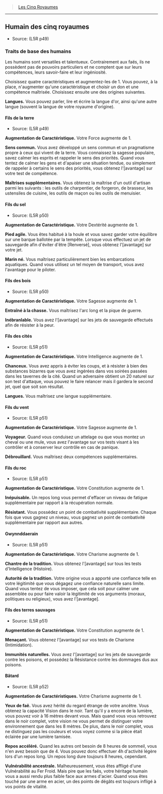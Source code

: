 
<!--GenericItem-->

> <!--ParentNameLink-->[Les Cinq Royaumes](l5r_index_hd.md)<!--/ParentNameLink-->

---

## <!--Name-->Humain des cinq royaumes<!--/Name-->

- Source: <!--Source-->(L5R p49)<!--/Source-->

### Traits de base des humains

<!--Description-->

Les humains sont versatiles et talentueux. Contrairement aux faës, ils ne possèdent pas de pouvoirs particuliers et ne comptent que sur leurs compétences, leurs savoir-faire et leur ingéniosité.

<!--/Description-->

<!--AbilityScoreIncrease-->Choisissez quatre caractéristiques et augmentez-les de 1. Vous pouvez, à la place, n'augmenter qu'une caractéristique et choisir un don et une compétence maîtrisée. Choisissez ensuite une des origines suivantes.<!--/AbilityScoreIncrease-->

**Langues.** <!--Languages-->Vous pouvez parler, lire et écrire la langue d'or, ainsi qu'une autre langue (souvent la langue de votre royaume d'origine).<!--/Languages-->

<!--SubRaceItem-->

#### <!--Name-->Fils de la terre<!--/Name-->

- Source: <!--Source-->(L5R p49)<!--/Source-->

**Augmentation de Caractéristique.** <!--AbilityScoreIncrease-->Votre Force augmente de 1.<!--/AbilityScoreIncrease-->

**<!--CommonSenseKey-->Sens commun<!--/CommonSenseKey-->.** <!--CommonSenseValue-->Vous avez développé un sens commun et un pragmatisme propre à ceux qui vivent de la terre. Vous connaissez la sagesse populaire, savez calmer les esprits et rappeler le sens des priorités. Quand vous tentez de calmer les gens et d'apaiser une situation tendue, ou simplement de rappeler à certains le sens des priorités, vous obtenez l'[avantage] sur votre test de compétence.<!--CommonSenseValue-->

**<!--ExtraSkillsKey-->Maîtrises supplémentaires<!--/ExtraSkillsKey-->.** <!--ExtraSkillsValue-->Vous obtenez la maîtrise d'un outil d'artisan parmi les suivants : les outils de charpentier, de forgeron, de brasseur, les ustensiles de cuisine, les outils de maçon ou les outils de menuisier.<!--/ExtraSkillsValue-->

<!--/SubRaceItem-->

<!--SubRaceItem-->

#### <!--Name-->Fils du sel<!--/Name-->

- Source: <!--Source-->(L5R p50)<!--/Source-->

**Augmentation de Caractéristique.** <!--AbilityScoreIncrease-->Votre Dextérité augmente de 1.<!--/AbilityScoreIncrease-->

**<!--AgileFootKey-->Pied agile<!--/AgileFootKey-->.** <!--AgileFootValue-->Vous êtes habitué à la houle et vous savez garder votre équilibre sur une barque ballotée par la tempête. Lorsque vous effectuez un jet de sauvegarde afin d'éviter d'être [Renversé], vous obtenez l'[avantage] sur votre jet.<!--/AgileFootValue-->

**<!--NativeSailorKey-->Marin né<!--/NativeSailorKey-->.** <!--NativeSailorValue-->Vous maîtrisez particulièrement bien les embarcations aquatiques. Quand vous utilisez un tel moyen de transport, vous avez l'avantage pour le piloter.<!--/NativeSailorValue-->

<!--/SubRaceItem-->

<!--SubRaceItem-->

#### <!--Name-->Fils des bois<!--/Name-->

- Source: <!--Source-->(L5R p50)<!--/Source-->

**Augmentation de Caractéristique.** <!--AbilityScoreIncrease-->Votre Sagesse augmente de 1.<!--/AbilityScoreIncrease-->

**Entraîné à la chasse.** Vous maîtrisez l'arc long et la pique de guerre.

**Inébranlable.** Vous avez l'[avantage] sur les jets de sauvegarde effectués afin de résister à la peur.

<!--/SubRaceItem-->

<!--SubRaceItem-->

#### <!--Name-->Fils des cités<!--/Name-->

- Source: <!--Source-->(L5R p51)<!--/Source-->

**Augmentation de Caractéristique.** <!--AbilityScoreIncrease-->Votre Intelligence augmente de 1.<!--/AbilityScoreIncrease-->

**Chanceux.** Vous avez appris à éviter les coups, et à résister à bien des substances bizarres que vous avez ingérées dans vos soirées passées dans les tavernes de la cité. Quand un adversaire obtient un 20 naturel sur son test d'attaque, vous pouvez le faire relancer mais il gardera le second jet, quel que soit son résultat.

**Langues.** <!--Languages-->Vous maîtrisez une langue supplémentaire.<!--/Languages-->

<!--/SubRaceItem-->

<!--SubRaceItem-->

#### <!--Name-->Fils du vent<!--/Name-->

- Source: <!--Source-->(L5R p51)<!--/Source-->

**Augmentation de Caractéristique.** <!--AbilityScoreIncrease-->Votre Sagesse augmente de 1.<!--/AbilityScoreIncrease-->

**Voyageur.** Quand vous conduisez un attelage ou que vous montez un cheval ou une mule, vous avez l'avantage sur vos tests visant à les contrôler et à conserver leur contrôle en cas de panique.

**Débrouillard.** Vous maîtrisez deux compétences supplémentaires.

<!--/SubRaceItem-->

<!--SubRaceItem-->

#### <!--Name-->Fils du roc<!--/Name-->

- Source: <!--Source-->(L5R p51)<!--/Source-->

**Augmentation de Caractéristique.** <!--AbilityScoreIncrease-->Votre Constitution augmente de 1.<!--/AbilityScoreIncrease-->

**Inépuisable.** Un repos long vous permet d'effacer un niveau de fatigue supplémentaire par rapport à la récupération normale.

**Résistant.** Vous possédez un point de combativité supplémentaire. Chaque fois que vous gagnez un niveau, vous gagnez un point de combativité supplémentaire par rapport aux autres.

<!--/SubRaceItem-->

<!--SubRaceItem-->

#### <!--Name-->Gwynnddaerain<!--/Name-->

- Source: <!--Source-->(L5R p51)<!--/Source-->

**Augmentation de Caractéristique.** <!--AbilityScoreIncrease-->Votre Charisme augmente de 1.<!--/AbilityScoreIncrease-->

**Chantre de la tradition.** Vous obtenez l'[avantage] sur tous les tests d'Intelligence (Histoire).

**Autorité de la tradition.** Votre origine vous a apporté une confiance telle en votre légitimité que vous dégagez une confiance naturelle sans limite. Quand vous tentez de vous imposer, que cela soit pour calmer une assemblée ou pour faire valoir la légitimité de vos arguments (moraux, politiques ou religieux), vous avez l'[avantage].

<!--/SubRaceItem-->

<!--SubRaceItem-->

#### <!--Name-->Fils des terres sauvages<!--/Name-->

- Source: <!--Source-->(L5R p51)<!--/Source-->

**Augmentation de Caractéristique.** <!--AbilityScoreIncrease-->Votre Constitution augmente de 1.<!--/AbilityScoreIncrease-->

**Menaçant.** Vous obtenez l'[avantage] sur vos tests de Charisme (Intimidation).

**Immunités naturelles.** Vous avez l'[avantage] sur les jets de sauvegarde contre les poisons, et possédez la Résistance contre les dommages dus aux poisons.

<!--/SubRaceItem-->

<!--SubRaceItem-->

#### <!--Name-->Bâtard<!--/Name-->

- Source: <!--Source-->(L5R p52)<!--/Source-->

**Augmentation de Caractéristiques.** <!--AbilityScoreIncrease-->Votre Charisme augmente de 1.<!--/AbilityScoreIncrease-->

**Yeux de faë.** Vous avez hérité du regard étrange de votre ancêtre. Vous obtenez la capacité Vision dans le noir. Tant qu'il y a encore de la lumière, vous pouvez voir à 16 mètres devant vous. Mais quand vous vous retrouvez dans le noir complet, votre vision ne vous permet de distinguer votre environnement que dans les 8 mètres. De plus, dans le noir complet, vous ne distinguez pas les couleurs et vous voyez comme si la pièce était éclairée par une lumière tamisée.

**Repos accéléré.** Quand les autres ont besoin de 8 heures de sommeil, vous n'en avez besoin que de 4. Vous pouvez donc effectuer 4h d'activité légère lors d'un repos long. Un repos long dure toujours 8 heures, cependant.

**Vulnérabilité ancestrale.** Malheureusement, vous êtes affligé d'une Vulnérabilité au Fer Froid. Mais pire que les faës, votre héritage humain vous a aussi rendu plus faible face aux armes d'acier. Quand vous êtes touché par une arme en acier, un des points de dégâts est toujours infligé à vos points de vitalité.

<!--/SubRaceItem-->

<!--/GenericItem-->

